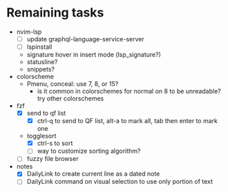 # Remaining tasks

- nvim-lsp
  - [ ] update graphql-language-service-server
  - [ ] lspinstall
  - signature hover in insert mode (lsp_signature?)
  - statusline?
  - snippets?
- colorscheme
  - Pmenu, conceal: use 7, 8, or 15?
    - is it common in colorschemes for normal on 8 to be unreadable? try other colorschemes
- fzf
  - [x] send to qf list
    - [x] ctrl-q to send to QF list, alt-a to mark all, tab then enter to mark one
  - togglesort
    - [x] ctrl-s to sort
    - [ ] way to customize sorting algorithm?
  - [ ] fuzzy file browser
- notes
  - [x] DailyLink to create current line as a dated note
  - [ ] DailyLink command on visual selection to use only portion of text
